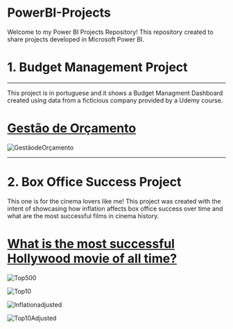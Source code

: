 # PowerBI-Projects

Welcome to my Power BI Projects Repository! This repository created to share projects developed in Microsoft Power BI.

# 1. Budget Management Project
***
This project is in portuguese and it shows a Budget Managment Dashboard created using data from a ficticious company provided by a Udemy course. 

# [Gestão de Orçamento](https://app.powerbi.com/reportEmbed?reportId=1df7b8e9-bc30-4951-babc-6bb137642514&autoAuth=true&ctid=764fe535-9b4f-4543-8496-ae54e680a86e)



![GestãodeOrçamento](https://github.com/LauraPossamai/PowerBI-Projects/assets/132849118/8f51b345-d7da-4af8-b6dc-6face38c659b)

***

# 2. Box Office Success Project

This one is for the cinema lovers like me! This project was created with the intent of showcasing how inflation affects box office success over time and what are the most successful films in cinema history.

# [What is the most successful Hollywood movie of all time?](https://app.powerbi.com/reportEmbed?reportId=581b6ca2-ebcc-426c-bbb1-bf8c4e2c8c4f&autoAuth=true&ctid=764fe535-9b4f-4543-8496-ae54e680a86e)

![Top500](https://github.com/LauraPossamai/PowerBI-Projects/assets/132849118/7cd03a9e-9716-4f5b-a668-ca1813553157)


![Top10](https://github.com/LauraPossamai/PowerBI-Projects/assets/132849118/477a3a79-1e97-4149-93d3-ad84450a0dc2)



![Inflationadjusted](https://github.com/LauraPossamai/PowerBI-Projects/assets/132849118/6c672bf2-ad76-4255-a5ba-3630f08cc5ad)


![Top10Adjusted](https://github.com/LauraPossamai/PowerBI-Projects/assets/132849118/35fddb23-11cb-4218-a8f5-54609f494851)






